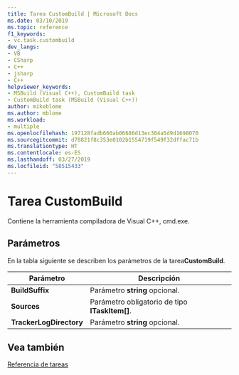 ```yaml
---
title: Tarea CustomBuild | Microsoft Docs
ms.date: 03/10/2019
ms.topic: reference
f1_keywords:
- vc.task.custombuild
dev_langs:
- VB
- CSharp
- C++
- jsharp
- C++
helpviewer_keywords:
- MSBuild (Visual C++), CustomBuild task
- CustomBuild task (MSBuild (Visual C++))
author: mikeblome
ms.author: mblome
ms.workload:
- multiple
ms.openlocfilehash: 197128fadb660ab06686d13ec304a5d9d1698070
ms.sourcegitcommit: d78821f8c353e0102b1554719f549f32dffac71b
ms.translationtype: HT
ms.contentlocale: es-ES
ms.lasthandoff: 03/27/2019
ms.locfileid: "58515433"
---
```

# <a name="custombuild-task"></a>Tarea CustomBuild

Contiene la herramienta compiladora de Visual C++, cmd.exe.

## <a name="parameters"></a>Parámetros

En la tabla siguiente se describen los parámetros de la tarea**CustomBuild**.

|Parámetro|Descripción|
|---------------|-----------------|
|**BuildSuffix**|Parámetro **string** opcional.|
|**Sources**|Parámetro obligatorio de tipo **ITaskItem[]**.|
|**TrackerLogDirectory**|Parámetro **string** opcional.|

## <a name="see-also"></a>Vea también

[Referencia de tareas](../msbuild/msbuild-task-reference.md)